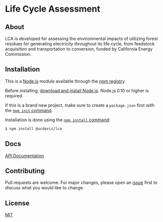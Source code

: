 # Life Cycle Assessment

## About

LCA is developed for assessing the environmental impacts of utilizing forest residues for generating electricity throughout its life cycle, from feedstock acquisition and transportation to conversion, funded by California Energy Commission.

## Installation

This is a [Node.js](https://nodejs.org/en/) module available through the
[npm registry](https://www.npmjs.com/).

Before installing, [download and install Node.js](https://nodejs.org/en/download/).
Node.js 0.10 or higher is required.

If this is a brand new project, make sure to create a `package.json` first with
the [`npm init` command](https://docs.npmjs.com/creating-a-package-json-file).

Installation is done using the
[`npm install` command](https://docs.npmjs.com/getting-started/installing-npm-packages-locally):

```bash
$ npm install @ucdavis/lca
```

## Docs

[API Documentation](https://lifecycle-analysis.azurewebsites.net/#/lca/runLCA)

## Contributing

Pull requests are welcome. For major changes, please open an [issue](https://github.com/ucdavis/LCA/issues) first to discuss what you would like to change.

## License

  [MIT](LICENSE)
